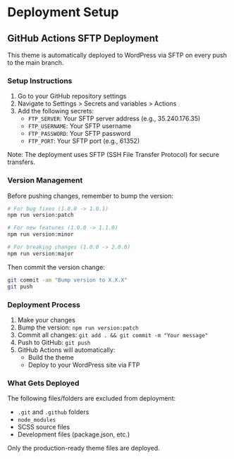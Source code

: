# Deployment Setup

## GitHub Actions SFTP Deployment

This theme is automatically deployed to WordPress via SFTP on every push to the main branch.

### Setup Instructions

1. Go to your GitHub repository settings
2. Navigate to Settings > Secrets and variables > Actions
3. Add the following secrets:
   - `FTP_SERVER`: Your SFTP server address (e.g., 35.240.176.35)
   - `FTP_USERNAME`: Your SFTP username
   - `FTP_PASSWORD`: Your SFTP password
   - `FTP_PORT`: Your SFTP port (e.g., 61352)

Note: The deployment uses SFTP (SSH File Transfer Protocol) for secure transfers.

### Version Management

Before pushing changes, remember to bump the version:

```bash
# For bug fixes (1.0.0 -> 1.0.1)
npm run version:patch

# For new features (1.0.0 -> 1.1.0)
npm run version:minor

# For breaking changes (1.0.0 -> 2.0.0)
npm run version:major
```

Then commit the version change:
```bash
git commit -am "Bump version to X.X.X"
git push
```

### Deployment Process

1. Make your changes
2. Bump the version: `npm run version:patch`
3. Commit all changes: `git add . && git commit -m "Your message"`
4. Push to GitHub: `git push`
5. GitHub Actions will automatically:
   - Build the theme
   - Deploy to your WordPress site via FTP

### What Gets Deployed

The following files/folders are excluded from deployment:
- `.git` and `.github` folders
- `node_modules`
- SCSS source files
- Development files (package.json, etc.)

Only the production-ready theme files are deployed.
